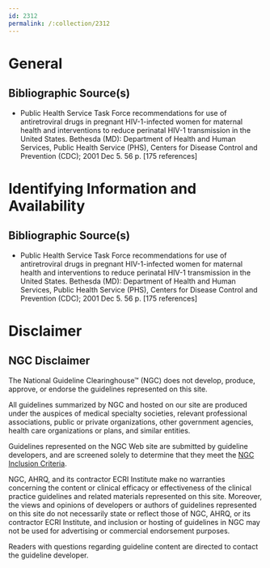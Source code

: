 ```yaml
---
id: 2312
permalink: /:collection/2312
---
```


# General

## Bibliographic Source(s)

- Public Health Service Task Force recommendations for use of antiretroviral drugs in pregnant HIV-1-infected women for maternal health and interventions to reduce perinatal HIV-1 transmission in the United States. Bethesda (MD): Department of Health and Human Services, Public Health Service (PHS), Centers for Disease Control and Prevention (CDC); 2001 Dec 5. 56 p. [175 references]

# Identifying Information and Availability

## Bibliographic Source(s)

- Public Health Service Task Force recommendations for use of antiretroviral drugs in pregnant HIV-1-infected women for maternal health and interventions to reduce perinatal HIV-1 transmission in the United States. Bethesda (MD): Department of Health and Human Services, Public Health Service (PHS), Centers for Disease Control and Prevention (CDC); 2001 Dec 5. 56 p. [175 references]

# Disclaimer

## NGC Disclaimer

The National Guideline Clearinghouse™ (NGC) does not develop, produce, approve, or endorse the guidelines represented on this site.

All guidelines summarized by NGC and hosted on our site are produced under the auspices of medical specialty societies, relevant professional associations, public or private organizations, other government agencies, health care organizations or plans, and similar entities.

Guidelines represented on the NGC Web site are submitted by guideline developers, and are screened solely to determine that they meet the [NGC Inclusion Criteria](/help-and-about/summaries/inclusion-criteria).

NGC, AHRQ, and its contractor ECRI Institute make no warranties concerning the content or clinical efficacy or effectiveness of the clinical practice guidelines and related materials represented on this site. Moreover, the views and opinions of developers or authors of guidelines represented on this site do not necessarily state or reflect those of NGC, AHRQ, or its contractor ECRI Institute, and inclusion or hosting of guidelines in NGC may not be used for advertising or commercial endorsement purposes.

Readers with questions regarding guideline content are directed to contact the guideline developer.

